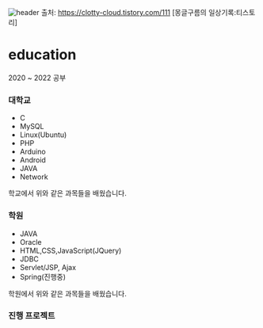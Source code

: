 ![header](https://capsule-render.vercel.app/api?type=waving&color=E3826C&height=250&section=header&text=Moosong%20Song&fontSize=90&animation=fadeIn&fontAlignY=38&desc=%20&descAlignY=62&descAlign=62)
출처: https://clotty-cloud.tistory.com/111 [몽글구름의 일상기록:티스토리]

# education
2020 ~ 2022 공부


### 대학교
- C
- MySQL
- Linux(Ubuntu)
- PHP
- Arduino
- Android
- JAVA
- Network

학교에서 위와 같은 과목들을 배웠습니다.

### 학원
- JAVA
- Oracle
- HTML,CSS,JavaScript(JQuery)
- JDBC
- Servlet/JSP, Ajax
- Spring(진행중)

학원에서 위와 같은 과목들을 배웠습니다.

### 진행 프로젝트
